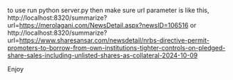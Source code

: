 to use run python server.py 
then make sure url parameter is like this, http://localhost:8320/summarize?url=https://merolagani.com/NewsDetail.aspx?newsID=106516
or http://localhost:8320/summarize?url=https://www.sharesansar.com/newsdetail/nrbs-directive-permit-promoters-to-borrow-from-own-institutions-tighter-controls-on-pledged-share-sales-including-unlisted-shares-as-collateral-2024-10-09


Enjoy
